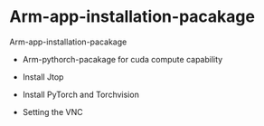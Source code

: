 # Arm-app-installation-pacakage
Arm-app-installation-pacakage
 * Arm-pythorch-pacakage for cuda compute capability

* Install Jtop
* Install PyTorch and Torchvision
* Setting the VNC

